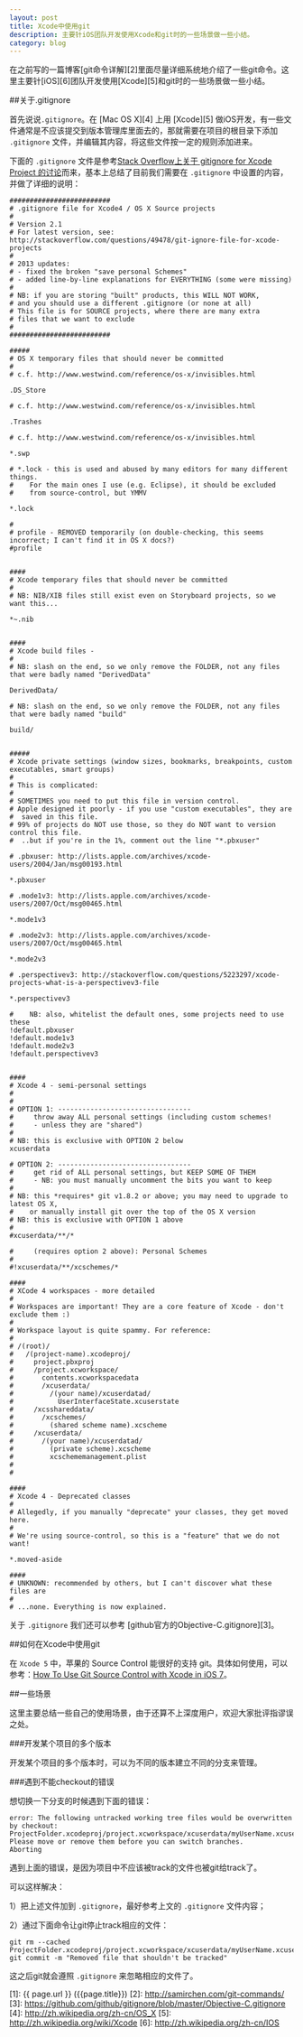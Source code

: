```yaml
---
layout: post
title: Xcode中使用git
description: 主要针iOS团队开发使用Xcode和git时的一些场景做一些小结。
category: blog
---
```


在之前写的一篇博客[git命令详解][2]里面尽量详细系统地介绍了一些git命令。这里主要针[iOS][6]团队开发使用[Xcode][5]和git时的一些场景做一些小结。

##关于.gitignore

首先说说`.gitignore`。在 [Mac OS X][4] 上用 [Xcode][5] 做iOS开发，有一些文件通常是不应该提交到版本管理库里面去的，那就需要在项目的根目录下添加 `.gitignore` 文件，并编辑其内容，将这些文件按一定的规则添加进来。

下面的 `.gitignore` 文件是参考[Stack Overflow上关于 gitignore for Xcode Project 的讨论](http://stackoverflow.com/questions/49478/git-ignore-file-for-xcode-projects)而来，基本上总结了目前我们需要在 `.gitignore` 中设置的内容，并做了详细的说明：


	#########################
	# .gitignore file for Xcode4 / OS X Source projects
	#
	# Version 2.1
	# For latest version, see: http://stackoverflow.com/questions/49478/git-ignore-file-for-xcode-projects
	#
	# 2013 updates:
	# - fixed the broken "save personal Schemes"
	# - added line-by-line explanations for EVERYTHING (some were missing)
	#
	# NB: if you are storing "built" products, this WILL NOT WORK,
	# and you should use a different .gitignore (or none at all)
	# This file is for SOURCE projects, where there are many extra
	# files that we want to exclude
	#
	#########################
	
	#####
	# OS X temporary files that should never be committed
	#
	# c.f. http://www.westwind.com/reference/os-x/invisibles.html
	
	.DS_Store
	
	# c.f. http://www.westwind.com/reference/os-x/invisibles.html
	
	.Trashes
	
	# c.f. http://www.westwind.com/reference/os-x/invisibles.html
	
	*.swp
	
	# *.lock - this is used and abused by many editors for many different things.
	#    For the main ones I use (e.g. Eclipse), it should be excluded 
	#    from source-control, but YMMV
	
	*.lock
	
	#
	# profile - REMOVED temporarily (on double-checking, this seems incorrect; I can't find it in OS X docs?)
	#profile
	
	
	####
	# Xcode temporary files that should never be committed
	# 
	# NB: NIB/XIB files still exist even on Storyboard projects, so we want this...
	
	*~.nib
	
	
	####
	# Xcode build files -
	#
	# NB: slash on the end, so we only remove the FOLDER, not any files that were badly named "DerivedData"
	
	DerivedData/
	
	# NB: slash on the end, so we only remove the FOLDER, not any files that were badly named "build"
	
	build/
	
	
	#####
	# Xcode private settings (window sizes, bookmarks, breakpoints, custom executables, smart groups)
	#
	# This is complicated:
	#
	# SOMETIMES you need to put this file in version control.
	# Apple designed it poorly - if you use "custom executables", they are
	#  saved in this file.
	# 99% of projects do NOT use those, so they do NOT want to version control this file.
	#  ..but if you're in the 1%, comment out the line "*.pbxuser"
	
	# .pbxuser: http://lists.apple.com/archives/xcode-users/2004/Jan/msg00193.html
	
	*.pbxuser
	
	# .mode1v3: http://lists.apple.com/archives/xcode-users/2007/Oct/msg00465.html
	
	*.mode1v3
	
	# .mode2v3: http://lists.apple.com/archives/xcode-users/2007/Oct/msg00465.html
	
	*.mode2v3
	
	# .perspectivev3: http://stackoverflow.com/questions/5223297/xcode-projects-what-is-a-perspectivev3-file
	
	*.perspectivev3
	
	#    NB: also, whitelist the default ones, some projects need to use these
	!default.pbxuser
	!default.mode1v3
	!default.mode2v3
	!default.perspectivev3
	
	
	####
	# Xcode 4 - semi-personal settings
	#
	#
	# OPTION 1: ---------------------------------
	#     throw away ALL personal settings (including custom schemes!
	#     - unless they are "shared")
	#
	# NB: this is exclusive with OPTION 2 below
	xcuserdata
	
	# OPTION 2: ---------------------------------
	#     get rid of ALL personal settings, but KEEP SOME OF THEM
	#     - NB: you must manually uncomment the bits you want to keep
	#
	# NB: this *requires* git v1.8.2 or above; you may need to upgrade to latest OS X,
	#    or manually install git over the top of the OS X version
	# NB: this is exclusive with OPTION 1 above
	#
	#xcuserdata/**/*
	
	#     (requires option 2 above): Personal Schemes
	#
	#!xcuserdata/**/xcschemes/*
	
	####
	# XCode 4 workspaces - more detailed
	#
	# Workspaces are important! They are a core feature of Xcode - don't exclude them :)
	#
	# Workspace layout is quite spammy. For reference:
	#
	# /(root)/
	#   /(project-name).xcodeproj/
	#     project.pbxproj
	#     /project.xcworkspace/
	#       contents.xcworkspacedata
	#       /xcuserdata/
	#         /(your name)/xcuserdatad/
	#           UserInterfaceState.xcuserstate
	#     /xcsshareddata/
	#       /xcschemes/
	#         (shared scheme name).xcscheme
	#     /xcuserdata/
	#       /(your name)/xcuserdatad/
	#         (private scheme).xcscheme
	#         xcschememanagement.plist
	#
	#
	
	####
	# Xcode 4 - Deprecated classes
	#
	# Allegedly, if you manually "deprecate" your classes, they get moved here.
	#
	# We're using source-control, so this is a "feature" that we do not want!
	
	*.moved-aside
	
	####
	# UNKNOWN: recommended by others, but I can't discover what these files are
	#
	# ...none. Everything is now explained.

关于 `.gitignore` 我们还可以参考 [github官方的Objective-C.gitignore][3]。


##如何在Xcode中使用git

在 `Xcode 5` 中，苹果的 Source Control 能很好的支持 git。具体如何使用，可以参考：[How To Use Git Source Control with Xcode in iOS 7](http://www.raywenderlich.com/51351/how-to-use-git-source-control-with-xcode-in-ios-7)。



##一些场景

这里主要总结一些自己的使用场景，由于还算不上深度用户，欢迎大家批评指谬误之处。

###开发某个项目的多个版本

开发某个项目的多个版本时，可以为不同的版本建立不同的分支来管理。




###遇到不能checkout的错误

想切换一下分支的时候遇到下面的错误：

	error: The following untracked working tree files would be overwritten by checkout:
	ProjectFolder.xcodeproj/project.xcworkspace/xcuserdata/myUserName.xcuserdatad/UserInterfaceState.xcuserstate
	Please move or remove them before you can switch branches.
	Aborting

遇到上面的错误，是因为项目中不应该被track的文件也被git给track了。

可以这样解决：

1）把上述文件加到 `.gitignore`，最好参考上文的 `.gitignore` 文件内容；

2）通过下面命令让git停止track相应的文件：

	git rm --cached ProjectFolder.xcodeproj/project.xcworkspace/xcuserdata/myUserName.xcuserdatad/UserInterfaceState.xcuserstate
	git commit -m "Removed file that shouldn't be tracked"

这之后git就会遵照 `.gitignore` 来忽略相应的文件了。



[SamirChen]: http://samirchen.com "SamirChen"
[1]: {{ page.url }} ({{page.title}})
[2]: http://samirchen.com/git-commands/
[3]: https://github.com/github/gitignore/blob/master/Objective-C.gitignore
[4]: http://zh.wikipedia.org/zh-cn/OS_X
[5]: http://zh.wikipedia.org/wiki/Xcode
[6]: http://zh.wikipedia.org/zh-cn/IOS